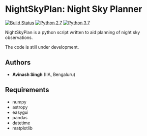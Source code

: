 # NightSkyPlan: Night Sky Planner #

[![Build Status](https://img.shields.io/badge/release-0.1-orange)](https://github.com/sPaMFouR/NightSkyPlan)
[![Python 2.7](https://img.shields.io/badge/python-2.7-blue.svg)](https://www.python.org/downloads/release/python-271/)
[![Python 3.7](https://img.shields.io/badge/python-3.7.2-brightgreen.svg)](https://www.python.org/downloads/release/python-372/)

NightSkyPlan is a python script written to aid planning of night sky observations.

The code is still under development.

Authors
-------

* **Avinash Singh** (IIA, Bengaluru)

Requirements
-------

- numpy
- astropy
- easygui
- pandas
- datetime
- matplotlib
